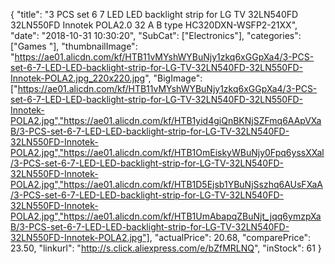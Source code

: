 {
	"title": "3 PCS set 6 7 LED LED backlight strip for LG TV 32LN540FD 32LN550FD Innotek POLA2.0 32 A B type HC320DXN-WSFP2-21XX",
	"date": "2018-10-31 10:30:20",
	"SubCat": ["Electronics"],
	"categories": ["Games "],
	"thumbnailImage": "https://ae01.alicdn.com/kf/HTB11vMYshWYBuNjy1zkq6xGGpXa4/3-PCS-set-6-7-LED-LED-backlight-strip-for-LG-TV-32LN540FD-32LN550FD-Innotek-POLA2.jpg_220x220.jpg",
	"BigImage": ["https://ae01.alicdn.com/kf/HTB11vMYshWYBuNjy1zkq6xGGpXa4/3-PCS-set-6-7-LED-LED-backlight-strip-for-LG-TV-32LN540FD-32LN550FD-Innotek-POLA2.jpg","https://ae01.alicdn.com/kf/HTB1yid4giQnBKNjSZFmq6AApVXaB/3-PCS-set-6-7-LED-LED-backlight-strip-for-LG-TV-32LN540FD-32LN550FD-Innotek-POLA2.jpg","https://ae01.alicdn.com/kf/HTB1OmEiskyWBuNjy0Fpq6yssXXal/3-PCS-set-6-7-LED-LED-backlight-strip-for-LG-TV-32LN540FD-32LN550FD-Innotek-POLA2.jpg","https://ae01.alicdn.com/kf/HTB1D5Ejsb1YBuNjSszhq6AUsFXaA/3-PCS-set-6-7-LED-LED-backlight-strip-for-LG-TV-32LN540FD-32LN550FD-Innotek-POLA2.jpg","https://ae01.alicdn.com/kf/HTB1UmAbapqZBuNjt_jqq6ymzpXaB/3-PCS-set-6-7-LED-LED-backlight-strip-for-LG-TV-32LN540FD-32LN550FD-Innotek-POLA2.jpg"],
	"actualPrice": 20.68,
	"comparePrice": 23.50,
	"linkurl": "http://s.click.aliexpress.com/e/bZfMRLNQ",
	"inStock": 61
}
